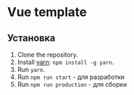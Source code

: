 # Vue template

## Установка
1. Clone the repository.
2. Install [yarn](https://yarnpkg.com): `npm install -g yarn`.
3. Run `yarn`.
4. Run `npm run start` - для разработки
5. Run `npm run production` - для сборки